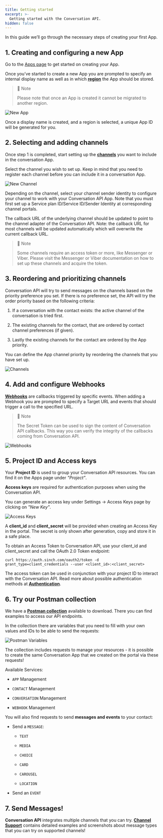 ```yaml
---
title: Getting started
excerpt: >-
  Getting started with the Conversation API.
hidden: false
---
```


In this guide we’ll go through the necessary steps of creating your first App.

## 1. Creating and configuring a new App

Go to the [Apps page](https://dashboard.sinch.com/convapi/apps) to get started on creating your App.
 
Once you’ve started to create a new App you are prompted to specify an internal display name as well as in which [**region**](doc:conversation) the App should be stored. 

> 📘 Note
>
> Please note that once an App is created it cannot be migrated to another region.

![New App](images/dashboard/dashboard_new_app.png)

Once a display name is created, and a region is selected, a unique App ID will be generated for you.

## 2. Selecting and adding channels

Once step 1 is completed, start setting up the [**channels**](doc:conversation-channel-support#supported-channels) you want to include in the conversation App.

Select the channel you wish to set up. Keep in mind that you need to register each channel before you can include it in a conversation App.

![New Channel](images/dashboard/dashboard_add_channels.png)

Depending on the channel, select your channel sender identity to configure your channel to work with your Conversation API App. Note that you must first set up a Service plan ID/Service ID/Sender Identity at corresponding channel portals.

The callback URL of the underlying channel should be updated to point to the channel adapter of the Conversation API. Note: the callback URL for most channels will be updated automatically which will overwrite the current callback URL.

> 📘 Note
>
> Some channels require an access token or more, like Messenger or Viber. Please visit the Messenger or Viber documentation on how to set up these channels and acquire the token.

## 3. Reordering and prioritizing channels

Conversation API will try to send messages on the channels based on the priority preference you set. If there is no preference set, the API will try the order priority based on the following criteria: 

1. If a conversation with the contact exists: the active channel of the conversation is tried first.

2. The existing channels for the contact, that are ordered by contact channel preferences (if given).

3. Lastly the existing channels for the contact are ordered by the App priority.

You can define the App channel priority by reordering the channels that you have set up.

![Channels](images/dashboard/dashboard_quick_guide_channel_prio.png)

## 4. Add and configure Webhooks

[**Webhooks**](doc:conversation-keyconcepts#webhook) are callbacks triggered by specific events. When adding a Webhook you are prompted to specify a Target URL and events that should trigger a call to the specified URL.

> 📘 Note
>
> The Secret Token can be used to sign the content of Conversation API callbacks. This way you can verify the integrity of the callbacks coming from Conversation API.

![Webhooks](images/dashboard/dashboard_quick_guide_webhooks.png)

## 5. Project ID and Access keys

Your **Project ID** is used to group your Conversation API resources. You can find it on the Apps page under *"Project"*.

**Access keys** are required for authentication purposes when using the Conversation API.

You can generate an access key under Settings -> Access Keys page by clicking on *"New Key"*.

![Access Keys](images/dashboard/dashboard_access_keys.png)

A **client_id** and **client_secret** will be provided when creating an Access Key in the portal. The secret is only shown after generation, copy and store it in a safe place. 

To obtain an Access Token to Conversation API, use your client_id and client_secret and call the OAuth 2.0 Token endpoint:

```
curl https://auth.sinch.com/oauth2/token -d grant_type=client_credentials --user <client_id>:<client_secret>
```

The access token can be used in conjunction with your project ID to interact with the Conversation API. Read more about possible authentication methods at [**Authentication**](doc:conversation#authentication).

## 6. Try our Postman collection

We have a [**Postman collection**](doc:conversation#postman-collection) available to download. There you can find examples to access our API endpoints.

In the collection there are variables that you need to fill with your own values and IDs to be able to send the requests:

![Postman Variables](images/convapi-postman-vars.png)

The collection includes requests to manage your resources - it is possible to create the same Conversation App that we created on the portal via these requests!

Available Services: 

* `APP` Management

* `CONTACT` Management 

* `CONVERSATION` Management 

* `WEBHOOK` Management

You will also find requests to send **messages and events** to your contact:

* Send a `MESSAGE`:
    
    * `TEXT`
    
    * `MEDIA`
    
    * `CHOICE`
    
    * `CARD`
    
    * `CAROUSEL`
    
    * `LOCATION`

* Send an `EVENT`

## 7. Send Messages!

**Conversation API** integrates multiple channels that you can try. [**Channel Support**](doc:conversation-channel-support) contains detailed examples and screenshots about message types that you can try on supported channels!

